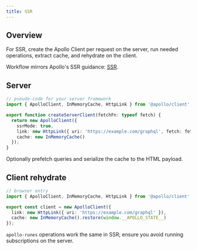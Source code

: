 ```yaml
---
title: SSR
---
```


## Overview

For SSR, create the Apollo Client per request on the server, run needed operations, extract cache, and rehydrate on the client.

Workflow mirrors Apollo's SSR guidance: [SSR](https://www.apollographql.com/docs/react/performance/server-side-rendering/).

## Server

```ts
// pseudo-code for your server framework
import { ApolloClient, InMemoryCache, HttpLink } from '@apollo/client';

export function createServerClient(fetchFn: typeof fetch) {
  return new ApolloClient({
    ssrMode: true,
    link: new HttpLink({ uri: 'https://example.com/graphql', fetch: fetchFn }),
    cache: new InMemoryCache()
  });
}
```

Optionally prefetch queries and serialize the cache to the HTML payload.

## Client rehydrate

```ts
// browser entry
import { ApolloClient, InMemoryCache, HttpLink } from '@apollo/client';

export const client = new ApolloClient({
  link: new HttpLink({ uri: 'https://example.com/graphql' }),
  cache: new InMemoryCache().restore(window.__APOLLO_STATE__)
});
```

`apollo-runes` operations work the same in SSR; ensure you avoid running subscriptions on the server.


